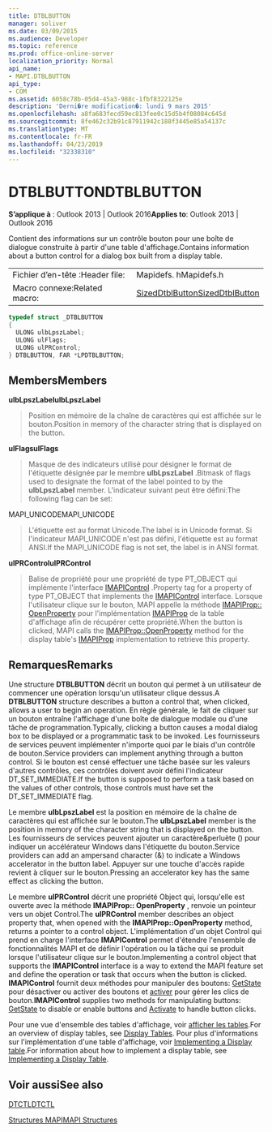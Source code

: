 ```yaml
---
title: DTBLBUTTON
manager: soliver
ms.date: 03/09/2015
ms.audience: Developer
ms.topic: reference
ms.prod: office-online-server
localization_priority: Normal
api_name:
- MAPI.DTBLBUTTON
api_type:
- COM
ms.assetid: 6058c78b-05d4-45a3-988c-1fbf8322125e
description: 'Derni�re modification�: lundi 9 mars 2015'
ms.openlocfilehash: a8fa683fecd59ec813fee0c15d5b4f08084c645d
ms.sourcegitcommit: 8fe462c32b91c87911942c188f3445e85a54137c
ms.translationtype: MT
ms.contentlocale: fr-FR
ms.lasthandoff: 04/23/2019
ms.locfileid: "32338310"
---
```

# <a name="dtblbutton"></a><span data-ttu-id="051f7-103">DTBLBUTTON</span><span class="sxs-lookup"><span data-stu-id="051f7-103">DTBLBUTTON</span></span>

  
  
<span data-ttu-id="051f7-104">**S’applique à** : Outlook 2013 | Outlook 2016</span><span class="sxs-lookup"><span data-stu-id="051f7-104">**Applies to**: Outlook 2013 | Outlook 2016</span></span> 
  
<span data-ttu-id="051f7-105">Contient des informations sur un contrôle bouton pour une boîte de dialogue construite à partir d'une table d'affichage.</span><span class="sxs-lookup"><span data-stu-id="051f7-105">Contains information about a button control for a dialog box built from a display table.</span></span>
  
|||
|:-----|:-----|
|<span data-ttu-id="051f7-106">Fichier d’en-tête :</span><span class="sxs-lookup"><span data-stu-id="051f7-106">Header file:</span></span>  <br/> |<span data-ttu-id="051f7-107">Mapidefs. h</span><span class="sxs-lookup"><span data-stu-id="051f7-107">Mapidefs.h</span></span>  <br/> |
|<span data-ttu-id="051f7-108">Macro connexe:</span><span class="sxs-lookup"><span data-stu-id="051f7-108">Related macro:</span></span>  <br/> |[<span data-ttu-id="051f7-109">SizedDtblButton</span><span class="sxs-lookup"><span data-stu-id="051f7-109">SizedDtblButton</span></span>](sizeddtblbutton.md) <br/> |
   
```cpp
typedef struct _DTBLBUTTON
{
  ULONG ulbLpszLabel;
  ULONG ulFlags;
  ULONG ulPRControl;
} DTBLBUTTON, FAR *LPDTBLBUTTON;

```

## <a name="members"></a><span data-ttu-id="051f7-110">Members</span><span class="sxs-lookup"><span data-stu-id="051f7-110">Members</span></span>

 <span data-ttu-id="051f7-111">**ulbLpszLabel**</span><span class="sxs-lookup"><span data-stu-id="051f7-111">**ulbLpszLabel**</span></span>
  
> <span data-ttu-id="051f7-112">Position en mémoire de la chaîne de caractères qui est affichée sur le bouton.</span><span class="sxs-lookup"><span data-stu-id="051f7-112">Position in memory of the character string that is displayed on the button.</span></span>
    
 <span data-ttu-id="051f7-113">**ulFlags**</span><span class="sxs-lookup"><span data-stu-id="051f7-113">**ulFlags**</span></span>
  
> <span data-ttu-id="051f7-114">Masque de des indicateurs utilisé pour désigner le format de l'étiquette désignée par le membre **ulbLpszLabel** .</span><span class="sxs-lookup"><span data-stu-id="051f7-114">Bitmask of flags used to designate the format of the label pointed to by the **ulbLpszLabel** member.</span></span> <span data-ttu-id="051f7-115">L'indicateur suivant peut être défini:</span><span class="sxs-lookup"><span data-stu-id="051f7-115">The following flag can be set:</span></span> 
    
<span data-ttu-id="051f7-116">MAPI_UNICODE</span><span class="sxs-lookup"><span data-stu-id="051f7-116">MAPI_UNICODE</span></span> 
  
> <span data-ttu-id="051f7-117">L'étiquette est au format Unicode.</span><span class="sxs-lookup"><span data-stu-id="051f7-117">The label is in Unicode format.</span></span> <span data-ttu-id="051f7-118">Si l'indicateur MAPI_UNICODE n'est pas défini, l'étiquette est au format ANSI.</span><span class="sxs-lookup"><span data-stu-id="051f7-118">If the MAPI_UNICODE flag is not set, the label is in ANSI format.</span></span>
    
 <span data-ttu-id="051f7-119">**ulPRControl**</span><span class="sxs-lookup"><span data-stu-id="051f7-119">**ulPRControl**</span></span>
  
> <span data-ttu-id="051f7-120">Balise de propriété pour une propriété de type PT_OBJECT qui implémente l'interface [IMAPIControl](imapicontroliunknown.md) .</span><span class="sxs-lookup"><span data-stu-id="051f7-120">Property tag for a property of type PT_OBJECT that implements the [IMAPIControl](imapicontroliunknown.md) interface.</span></span> <span data-ttu-id="051f7-121">Lorsque l'utilisateur clique sur le bouton, MAPI appelle la méthode [IMAPIProp:: OpenProperty](imapiprop-openproperty.md) pour l'implémentation [IMAPIProp](imapipropiunknown.md) de la table d'affichage afin de récupérer cette propriété.</span><span class="sxs-lookup"><span data-stu-id="051f7-121">When the button is clicked, MAPI calls the [IMAPIProp::OpenProperty](imapiprop-openproperty.md) method for the display table's [IMAPIProp](imapipropiunknown.md) implementation to retrieve this property.</span></span> 
    
## <a name="remarks"></a><span data-ttu-id="051f7-122">Remarques</span><span class="sxs-lookup"><span data-stu-id="051f7-122">Remarks</span></span>

<span data-ttu-id="051f7-123">Une structure **DTBLBUTTON** décrit un bouton qui permet à un utilisateur de commencer une opération lorsqu'un utilisateur clique dessus.</span><span class="sxs-lookup"><span data-stu-id="051f7-123">A **DTBLBUTTON** structure describes a button a control that, when clicked, allows a user to begin an operation.</span></span> <span data-ttu-id="051f7-124">En règle générale, le fait de cliquer sur un bouton entraîne l'affichage d'une boîte de dialogue modale ou d'une tâche de programmation.</span><span class="sxs-lookup"><span data-stu-id="051f7-124">Typically, clicking a button causes a modal dialog box to be displayed or a programmatic task to be invoked.</span></span> <span data-ttu-id="051f7-125">Les fournisseurs de services peuvent implémenter n'importe quoi par le biais d'un contrôle de bouton.</span><span class="sxs-lookup"><span data-stu-id="051f7-125">Service providers can implement anything through a button control.</span></span> <span data-ttu-id="051f7-126">Si le bouton est censé effectuer une tâche basée sur les valeurs d'autres contrôles, ces contrôles doivent avoir défini l'indicateur DT_SET_IMMEDIATE.</span><span class="sxs-lookup"><span data-stu-id="051f7-126">If the button is supposed to perform a task based on the values of other controls, those controls must have set the DT_SET_IMMEDIATE flag.</span></span> 
  
<span data-ttu-id="051f7-127">Le membre **ulbLpszLabel** est la position en mémoire de la chaîne de caractères qui est affichée sur le bouton.</span><span class="sxs-lookup"><span data-stu-id="051f7-127">The **ulbLpszLabel** member is the position in memory of the character string that is displayed on the button.</span></span> <span data-ttu-id="051f7-128">Les fournisseurs de services peuvent ajouter un caractère&amp;perluète () pour indiquer un accélérateur Windows dans l'étiquette du bouton.</span><span class="sxs-lookup"><span data-stu-id="051f7-128">Service providers can add an ampersand character (&amp;) to indicate a Windows accelerator in the button label.</span></span> <span data-ttu-id="051f7-129">Appuyer sur une touche d'accès rapide revient à cliquer sur le bouton.</span><span class="sxs-lookup"><span data-stu-id="051f7-129">Pressing an accelerator key has the same effect as clicking the button.</span></span> 
  
<span data-ttu-id="051f7-130">Le membre **ulPRControl** décrit une propriété Object qui, lorsqu'elle est ouverte avec la méthode **IMAPIProp:: OpenProperty** , renvoie un pointeur vers un objet Control.</span><span class="sxs-lookup"><span data-stu-id="051f7-130">The **ulPRControl** member describes an object property that, when opened with the **IMAPIProp::OpenProperty** method, returns a pointer to a control object.</span></span> <span data-ttu-id="051f7-131">L'implémentation d'un objet Control qui prend en charge l'interface **IMAPIControl** permet d'étendre l'ensemble de fonctionnalités MAPI et de définir l'opération ou la tâche qui se produit lorsque l'utilisateur clique sur le bouton.</span><span class="sxs-lookup"><span data-stu-id="051f7-131">Implementing a control object that supports the **IMAPIControl** interface is a way to extend the MAPI feature set and define the operation or task that occurs when the button is clicked.</span></span> <span data-ttu-id="051f7-132">**IMAPIControl** fournit deux méthodes pour manipuler des boutons: [GetState](imapicontrol-getstate.md) pour désactiver ou activer des boutons et [activer](imapicontrol-activate.md) pour gérer les clics de bouton.</span><span class="sxs-lookup"><span data-stu-id="051f7-132">**IMAPIControl** supplies two methods for manipulating buttons: [GetState](imapicontrol-getstate.md) to disable or enable buttons and [Activate](imapicontrol-activate.md) to handle button clicks.</span></span> 
  
<span data-ttu-id="051f7-133">Pour une vue d'ensemble des tables d'affichage, voir [afficher les tables](display-tables.md).</span><span class="sxs-lookup"><span data-stu-id="051f7-133">For an overview of display tables, see [Display Tables](display-tables.md).</span></span> <span data-ttu-id="051f7-134">Pour plus d'informations sur l'implémentation d'une table d'affichage, voir [Implementing a Display table](display-table-implementation.md).</span><span class="sxs-lookup"><span data-stu-id="051f7-134">For information about how to implement a display table, see [Implementing a Display Table](display-table-implementation.md).</span></span>
  
## <a name="see-also"></a><span data-ttu-id="051f7-135">Voir aussi</span><span class="sxs-lookup"><span data-stu-id="051f7-135">See also</span></span>



[<span data-ttu-id="051f7-136">DTCTL</span><span class="sxs-lookup"><span data-stu-id="051f7-136">DTCTL</span></span>](dtctl.md)


[<span data-ttu-id="051f7-137">Structures MAPI</span><span class="sxs-lookup"><span data-stu-id="051f7-137">MAPI Structures</span></span>](mapi-structures.md)

